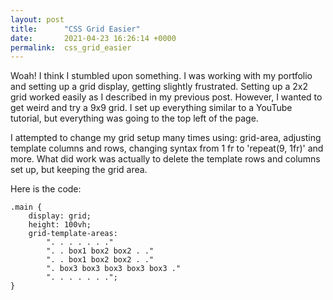 ```yaml
---
layout: post
title:      "CSS Grid Easier"
date:       2021-04-23 16:26:14 +0000
permalink:  css_grid_easier
---
```



Woah! I think I stumbled upon something. I was working with my portfolio and setting up a grid display, getting slightly frustrated. Setting up a 2x2 grid worked easily as I described in my previous post. However, I wanted to get weird and try a 9x9 grid. I set up everything similar to a YouTube tutorial, but everything was going to the top left of the page.

I attempted to change my grid setup many times using: grid-area, adjusting template columns and rows, changing syntax from 1 fr to 'repeat(9, 1fr)' and more. What did work was actually to delete the template rows and columns set up, but keeping the grid area. 

Here is the code:
```
.main {
    display: grid;
    height: 100vh;
    grid-template-areas:
        ". . . . . . ."
        ". . box1 box2 box2 . ."
        ". . box1 box2 box2 . ."
        ". box3 box3 box3 box3 box3 ."
        ". . . . . . .";
}
```

